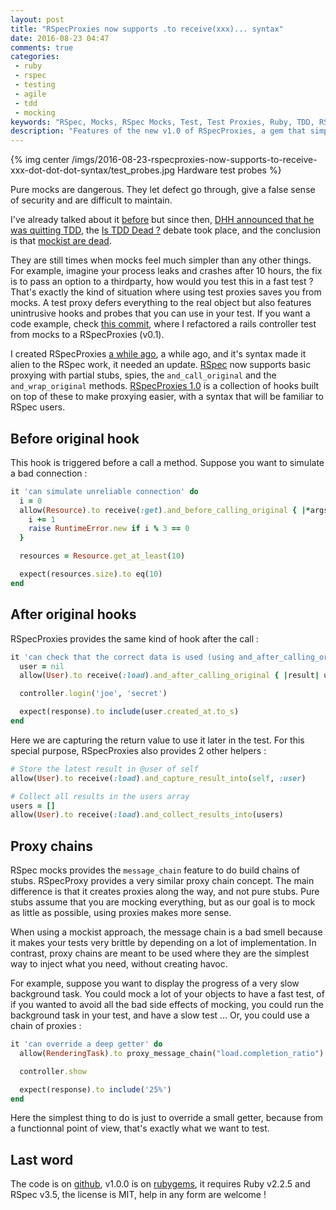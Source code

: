 ```yaml
---
layout: post
title: "RSpecProxies now supports .to receive(xxx)... syntax"
date: 2016-08-23 04:47
comments: true
categories:
 - ruby
 - rspec
 - testing
 - agile
 - tdd
 - mocking
keywords: "RSpec, Mocks, RSpec Mocks, Test, Test Proxies, Ruby, TDD, RSpecProxies"
description: "Features of the new v1.0 of RSpecProxies, a gem that simplifies RSpec mocking with proxies"
---
```

{% img center /imgs/2016-08-23-rspecproxies-now-supports-to-receive-xxx-dot-dot-dot-syntax/test_probes.jpg Hardware test probes %}

Pure mocks are dangerous. They let defect go through, give a false sense of security and are difficult to maintain.

I've already talked about it [before](/hitting-the-middle-ground-between-classicist-and-mockist-tdd/) but since then, [DHH announced that he was quitting TDD](http://david.heinemeierhansson.com/2014/tdd-is-dead-long-live-testing.html), the [Is TDD Dead ?](http://martinfowler.com/articles/is-tdd-dead/) debate took place, and the conclusion is that [mockist are dead](https://www.thoughtworks.com/insights/blog/mockists-are-dead-long-live-classicists).

They are still times when mocks feel much simpler than any other things. For example, imagine your process leaks and crashes after 10 hours, the fix is to pass an option to a thirdparty, how would you test this in a fast test ? That's exactly the kind of situation where using test proxies saves you from mocks. A test proxy defers everything to the real object but also features unintrusive hooks and probes that you can use in your test. If you want a code example, check [this commit](https://github.com/philou/mes-courses/commit/2c9fce17f9b59d0b3828f309015c07b17cceddf4?diff=split), where I refactored a rails controller test from mocks to a RSpecProxies (v0.1).

I created RSpecProxies [a while ago](/my-new-gem-for-creating-rspec-proxies/), a while ago, and it's syntax made it alien to the RSpec work, it needed an update. [RSpec](http://rspec.info) now supports basic proxying with partial stubs, spies, the ```and_call_original``` and the ```and_wrap_original``` methods. [RSpecProxies 1.0](https://github.com/philou/rspecproxies) is a collection of hooks built on top of these to make proxying easier, with a syntax that will be familiar to RSpec users.

## Before original hook

This hook is triggered before a call a method. Suppose you want to simulate a bad connection :

```ruby
it 'can simulate unreliable connection' do
  i = 0
  allow(Resource).to receive(:get).and_before_calling_original { |*args|
    i += 1
    raise RuntimeError.new if i % 3 == 0
  }

  resources = Resource.get_at_least(10)

  expect(resources.size).to eq(10)
end
```

## After original hooks

RSpecProxies provides the same kind of hook after the call :

``` ruby
it 'can check that the correct data is used (using and_after_calling_original' do
  user = nil
  allow(User).to receive(:load).and_after_calling_original { |result| user = result }

  controller.login('joe', 'secret')

  expect(response).to include(user.created_at.to_s)
end
```

Here we are capturing the return value to use it later in the test. For this special purpose, RSpecProxies also provides 2 other helpers :

``` ruby
# Store the latest result in @user of self
allow(User).to receive(:load).and_capture_result_into(self, :user)

# Collect all results in the users array
users = []
allow(User).to receive(:load).and_collect_results_into(users)
```

## Proxy chains

RSpec mocks provides the ```message_chain``` feature to do build chains of stubs. RSpecProxy provides a very similar proxy chain concept. The main difference is that it creates proxies along the way, and not pure stubs. Pure stubs assume that you are mocking everything, but as our goal is to mock as little as possible, using proxies makes more sense.

When using a mockist approach, the message chain is a bad smell because it makes your tests very brittle by depending on a lot of implementation. In contrast, proxy chains are meant to be used where they are the simplest way to inject what you need, without creating havoc.

For example, suppose you want to display the progress of a very slow background task. You could mock a lot of your objects to have a fast test, of if you wanted to avoid all the bad side effects of mocking, you could run the background task in your test, and have a slow test ... Or, you could use a chain of proxies :

``` ruby
it 'can override a deep getter' do
  allow(RenderingTask).to proxy_message_chain("load.completion_ratio") { |e| e.and_return(0.2523) }

  controller.show

  expect(response).to include('25%')
end
```

Here the simplest thing to do is just to override a small getter, because from a functionnal point of view, that's exactly what we want to test.

## Last word

The code is on [github](https://github.com/philou/rspecproxies), v1.0.0 is on [rubygems](https://rubygems.org/gems/rspecproxies/versions/0.1.0), it requires Ruby v2.2.5 and RSpec v3.5, the license is MIT, help in any form are welcome !

